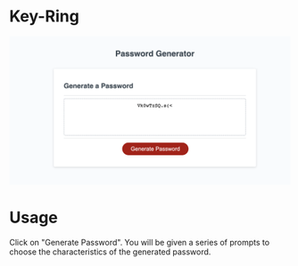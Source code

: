 # Key-Ring
[![View Application](assets/Screenshot.png 'Generate Password')](https://lilaje.github.io/Key-Ring)

# Usage 
Click on "Generate Password". You will be given a series of prompts to choose the characteristics of the generated password. 